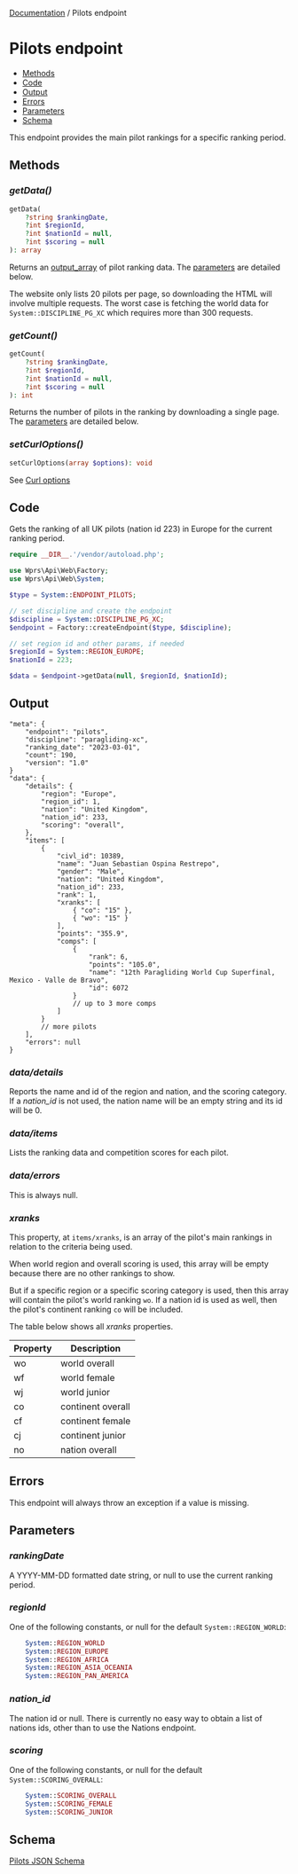 [Documentation][docs] / Pilots endpoint

# Pilots endpoint

* [Methods](#methods)
* [Code](#code)
* [Output](#output)
* [Errors](#errors)
* [Parameters](#parameters)
* [Schema](#schema)

This endpoint provides the main pilot rankings for a specific ranking period.

## Methods

### _getData()_

```php
getData(
    ?string $rankingDate,
    ?int $regionId,
    ?int $nationId = null,
    ?int $scoring = null
): array
```

Returns an [output_array][output] of pilot ranking data. The [parameters](#parameters) are detailed
below.

The website only lists 20 pilots per page, so downloading the HTML will involve multiple requests.
The worst case is fetching the world data for `System::DISCIPLINE_PG_XC` which requires more than
300 requests.

### _getCount()_

```php
getCount(
    ?string $rankingDate,
    ?int $regionId,
    ?int $nationId = null,
    ?int $scoring = null
): int
```

Returns the number of pilots in the ranking by downloading a single page. The
[parameters](#parameters) are detailed below.

### _setCurlOptions()_

```php
setCurlOptions(array $options): void
```

See [Curl options][options]

## Code

Gets the ranking of all UK pilots (nation id 223) in Europe for the current ranking period.

 ```php
require __DIR__.'/vendor/autoload.php';

use Wprs\Api\Web\Factory;
use Wprs\Api\Web\System;

$type = System::ENDPOINT_PILOTS;

// set discipline and create the endpoint
$discipline = System::DISCIPLINE_PG_XC;
$endpoint = Factory::createEndpoint($type, $discipline);

// set region id and other params, if needed
$regionId = System::REGION_EUROPE;
$nationId = 223;

$data = $endpoint->getData(null, $regionId, $nationId);
```

## Output

```jsonc
"meta": {
    "endpoint": "pilots",
    "discipline": "paragliding-xc",
    "ranking_date": "2023-03-01",
    "count": 190,
    "version": "1.0"
}
"data": {
    "details": {
        "region": "Europe",
        "region_id": 1,
        "nation": "United Kingdom",
        "nation_id": 233,
        "scoring": "overall",
    },
    "items": [
        {
            "civl_id": 10389,
            "name": "Juan Sebastian Ospina Restrepo",
            "gender": "Male",
            "nation": "United Kingdom",
            "nation_id": 233,
            "rank": 1,
            "xranks": [
                { "co": "15" },
                { "wo": "15" }
            ],
            "points": "355.9",
            "comps": [
                {
                    "rank": 6,
                    "points": "105.0",
                    "name": "12th Paragliding World Cup Superfinal, Mexico - Valle de Bravo",
                    "id": 6072
                }
                // up to 3 more comps
            ]
        }
        // more pilots
    ],
    "errors": null
}
```

### _data/details_
Reports the name and id of the region and nation, and the scoring category. If a _nation_id_ is not
used, the nation name will be an empty string and its id will be 0.

### _data/items_
Lists the ranking data and competition scores for each pilot.

### _data/errors_
This is always null.

### _xranks_
This property, at `items/xranks`, is an array of the pilot's main rankings in relation to the
criteria being used.

When world region and overall scoring is used, this array will be empty because there are no other
rankings to show.

But if a specific region or a specific scoring category is used, then this array will contain the
pilot's world ranking `wo`. If a nation id is used as well, then the pilot's continent ranking `co`
will be included.

The table below shows all _xranks_ properties.

| Property | Description       |
|----------|-------------------|
| wo       | world overall     |
| wf       | world female      |
| wj       | world junior      |
| co       | continent overall |
| cf       | continent female  |
| cj       | continent junior  |
| no       | nation overall    |

## Errors
This endpoint will always throw an exception if a value is missing.

## Parameters

### _rankingDate_
A YYYY-MM-DD formatted date string, or null to use the current ranking period.

### _regionId_
One of the following constants, or null for the default `System::REGION_WORLD`:

```php
    System::REGION_WORLD
    System::REGION_EUROPE
    System::REGION_AFRICA
    System::REGION_ASIA_OCEANIA
    System::REGION_PAN_AMERICA
```

### _nation_id_
The nation id or null. There is currently no easy way to obtain a list of nations ids, other than to
use the Nations endpoint.

### _scoring_
One of the following constants, or null for the default `System::SCORING_OVERALL`:

```php
    System::SCORING_OVERALL
    System::SCORING_FEMALE
    System::SCORING_JUNIOR
```

## Schema

[Pilots JSON Schema](../res/pilots-schema.json)

[docs]: 00-intro.md
[options]: 00-intro.md#curl-options
[output]: output.md#output-data
